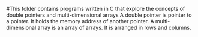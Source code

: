 #This folder contains programs written in C that explore the concepts of double pointers and multi-dimensional arrays
A double pointer is pointer to a pointer. It holds the memory address of another pointer.
A multi-dimensional array is an array of arrays. It is arranged in rows and columns.
